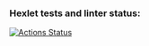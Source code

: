 ### Hexlet tests and linter status:
[![Actions Status](https://github.com/kinddoctor/frontend-project-46/workflows/hexlet-check/badge.svg)](https://github.com/kinddoctor/frontend-project-46/actions)